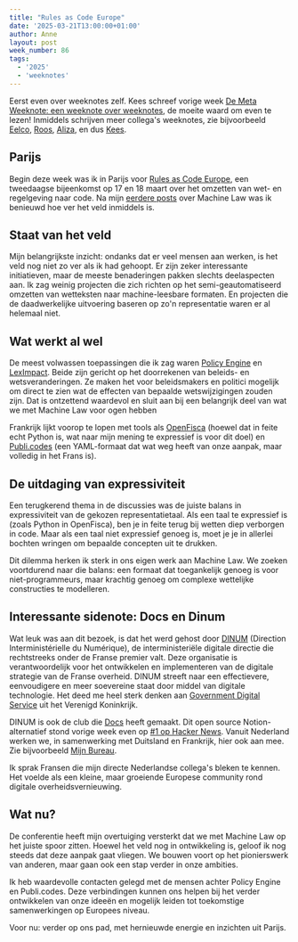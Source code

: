 ```yaml
---
title: "Rules as Code Europe"
date: '2025-03-21T13:00:00+01:00'
author: Anne
layout: post
week_number: 86
tags:
  - '2025'
  - 'weeknotes'
---
```


Eerst even over weeknotes zelf. Kees schreef vorige
week [De Meta Weeknote: een weeknote over weeknotes](https://kees.it.com/weeknotes/2025/03/13/De-meta-weeknote.html),
de moeite waard om even te lezen!
Inmiddels schrijven meer collega's weeknotes, zie bijvoorbeeld [Eelco](https://eelco.hotting.it/),
[Roos](https://roosdegroot.nl/category/weekly/), [Aliza](https://tekofsky.nl/2025/03/14/iron-your-towels/), en
dus [Kees](https://kees.it.com/).

## Parijs

Begin deze week was ik in Parijs
voor [Rules as Code Europe](https://docs.numerique.gouv.fr/docs/1b64643b-7163-4a96-b78d-251f3a5e81e7/), een tweedaagse
bijeenkomst op 17 en 18 maart over het omzetten van wet- en regelgeving naar code.
Na mijn [eerdere posts](/2025/01/25/machine-law.html) over Machine Law was ik benieuwd hoe ver het veld inmiddels is.

## Staat van het veld

Mijn belangrijkste inzicht: ondanks dat er veel mensen aan werken, is het veld nog niet zo ver als ik had gehoopt. Er
zijn zeker interessante initiatieven, maar de meeste benaderingen pakken slechts deelaspecten aan. Ik zag weinig
projecten die zich richten op het semi-geautomatiseerd omzetten van wetteksten naar machine-leesbare formaten. En
projecten die de daadwerkelijke uitvoering baseren op zo'n representatie waren er al helemaal niet.

## Wat werkt al wel

De meest volwassen toepassingen die ik zag waren [Policy Engine](http://policyengine.org/)
en [LexImpact](https://leximpact.an.fr/). Beide zijn gericht op het doorrekenen van beleids- en wetsveranderingen. Ze
maken het voor beleidsmakers en politici mogelijk om direct te zien wat de effecten van bepaalde wetswijzigingen zouden
zijn. Dat is ontzettend waardevol en sluit aan bij een belangrijk deel van wat we met Machine Law voor ogen hebben

Frankrijk lijkt voorop te lopen met tools als [OpenFisca](https://openfisca.org) (hoewel dat in feite echt Python is,
wat naar mijn mening te expressief is voor dit doel) en [Publi.codes](https://publi.codes/) (een YAML-formaat dat wat
weg heeft van onze aanpak, maar volledig in het Frans is).

## De uitdaging van expressiviteit

Een terugkerend thema in de discussies was de juiste balans in expressiviteit van de gekozen representatietaal. Als een
taal te expressief is (zoals Python in OpenFisca), ben je in feite terug bij wetten diep verborgen in code. Maar als een
taal niet expressief genoeg is, moet je je in allerlei bochten wringen om bepaalde concepten uit te drukken.

Dit dilemma herken ik sterk in ons eigen werk aan Machine Law. We zoeken voortdurend naar die balans: een formaat dat
toegankelijk genoeg is voor niet-programmeurs, maar krachtig genoeg om complexe wettelijke constructies te modelleren.

## Interessante sidenote: Docs en Dinum

Wat leuk was aan dit bezoek, is dat het werd gehost door [DINUM](https://www.numerique.gouv.fr/dinum/) (Direction
Interministérielle du Numérique), de interministeriële digitale directie die rechtstreeks onder de Franse
premier valt. Deze organisatie is verantwoordelijk voor het ontwikkelen en implementeren van de digitale strategie van
de Franse overheid. DINUM streeft naar een effectievere, eenvoudigere en meer soevereine staat door middel van digitale
technologie. Het deed me heel sterk denken
aan [Government Digital Service](https://www.gov.uk/government/organisations/government-digital-service/about) uit het
Verenigd Koninkrijk.

DINUM is ook de club die [Docs](https://docs.numerique.gouv.fr) heeft gemaakt.
Dit open source Notion-alternatief stond vorige week even
op [#1 op Hacker News](https://news.ycombinator.com/item?id=43378239). Vanuit Nederland werken we, in samenwerking met
Duitsland en Frankrijk, hier ook aan mee. Zie bijvoorbeeld [Mijn Bureau](https://minbzk.github.io/mijn-bureau/).

Ik sprak Fransen die mijn directe Nederlandse collega's bleken te kennen. Het voelde als een kleine, maar groeiende
Europese community rond digitale overheidsvernieuwing.

## Wat nu?

De conferentie heeft mijn overtuiging versterkt dat we met Machine Law op het juiste spoor zitten. Hoewel het veld nog
in ontwikkeling is, geloof ik nog steeds dat deze aanpak gaat vliegen. We bouwen voort op het pionierswerk van anderen,
maar gaan ook een stap verder in onze ambities.

Ik heb waardevolle contacten gelegd met de mensen achter Policy Engine en Publi.codes. Deze verbindingen kunnen ons
helpen bij het verder ontwikkelen van onze ideeën en mogelijk leiden tot toekomstige samenwerkingen op Europees niveau.

Voor nu: verder op ons pad, met hernieuwde energie en inzichten uit Parijs.
